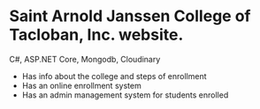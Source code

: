 # Saint Arnold Janssen College of Tacloban, Inc. website.

C#, ASP.NET Core, Mongodb, Cloudinary

- Has info about the college and steps of enrollment
- Has an online enrollment system
- Has an admin management system for students enrolled
